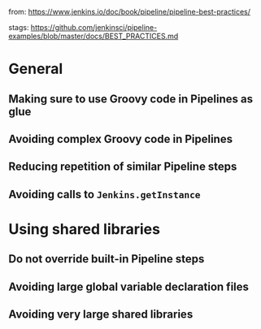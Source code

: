 from: https://www.jenkins.io/doc/book/pipeline/pipeline-best-practices/

stags: https://github.com/jenkinsci/pipeline-examples/blob/master/docs/BEST_PRACTICES.md

# General

## Making sure to use Groovy code in Pipelines as glue

## Avoiding complex Groovy code in Pipelines

## Reducing repetition of similar Pipeline steps

## Avoiding calls to `Jenkins.getInstance`

# Using shared libraries

## Do not override built-in Pipeline steps

## Avoiding large global variable declaration files

## Avoiding very large shared libraries

